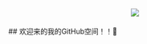 <h1 align="center">
  <a href="https://sunguoqi.com/">
    <img src="https://readme-typing-svg.herokuapp.com/?lines=console.log(%22Hello%2C%20World!%22);李郑骁同学祝您今天愉快!&center=true&size=27">
  </a>
</h1>
## 欢迎来的我的GitHub空间！！👋
